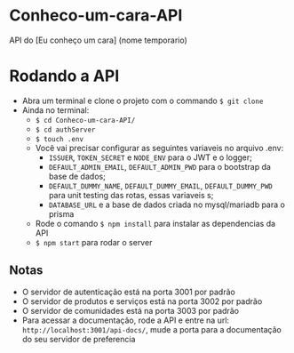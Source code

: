 # Conheco-um-cara-API
API do [Eu conheço um cara] (nome temporario)

# Rodando a API
- Abra um terminal e clone o projeto com o commando ```$ git clone```
- Ainda no terminal:
    - ```$ cd Conheco-um-cara-API/```
    - ```$ cd authServer```
    - ```$ touch .env```
    - Você vai precisar configurar as seguintes variaveis no arquivo .env:
        - `ISSUER`, `TOKEN_SECRET` e `NODE_ENV` para o JWT e o logger;
        - `DEFAULT_ADMIN_EMAIL`, `DEFAULT_ADMIN_PWD` para o bootstrap da base de dados;
        - `DEFAULT_DUMMY_NAME`, `DEFAULT_DUMMY_EMAIL`, `DEFAULT_DUMMY_PWD` para unit testing das rotas, essas variaveis s;
        - `DATABASE_URL` e a base de dados criada no mysql/mariadb para o prisma
    - Rode o comando ```$ npm install``` para instalar as dependencias da API
    - ```$ npm start``` para rodar o server

## Notas
- O servidor de autenticação está na porta 3001 por padrão
- O servidor de produtos e serviços está na porta 3002 por padrão
- O servidor de comunidades está na porta 3003 por padrão
- Para acessar a documentação, rode a API e entre na url: `http://localhost:3001/api-docs/`, mude a porta para a documentação do seu servidor de preferencia

